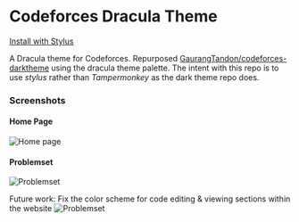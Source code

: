 # Codeforces Dracula Theme

[Install with Stylus](https://userstyles.world/api/style/16979.user.css)

A Dracula theme for Codeforces. Repurposed [GaurangTandon/codeforces-darktheme](https://github.com/GaurangTandon/codeforces-darktheme) using the dracula theme palette. The intent with this repo is to use *stylus* rather than *Tampermonkey* as the dark theme repo does.

### Screenshots
#### Home Page
![Home page](https://github.com/saibulusu/codeforces-draculatheme/blob/master/imgs/codeforces-screenshot.png)
#### Problemset
![Problemset](https://github.com/saibulusu/codeforces-draculatheme/blob/master/imgs/codeforces-problemset-screenshot.png)

Future work:
Fix the color scheme for code editing & viewing sections within the website
![Problemset](https://github.com/saibulusu/codeforces-draculatheme/blob/master/imgs/codeforces-code-screenshot.png)

